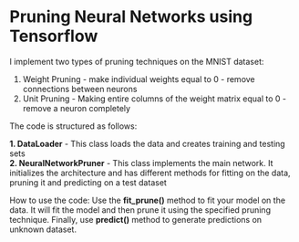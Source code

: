 # Pruning Neural Networks using Tensorflow

I implement two types of pruning techniques on the MNIST dataset:

1. Weight Pruning - make individual weights equal to 0 - remove connections between neurons
2. Unit Pruning - Making entire columns of the weight matrix equal to 0 - remove a neuron completely

The code is structured as follows:

**1. DataLoader** - This class loads the data and creates training and testing sets<br />
**2. NeuralNetworkPruner** - This class implements the main network. It initializes the architecture and has different methods for fitting on the data, pruning it and predicting on a test dataset

How to use the code: Use the **fit_prune()** method to fit your model on the data. It will fit the model and then prune it using the specified pruning technique. Finally, use **predict()** method to generate predictions on unknown dataset.
